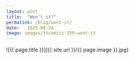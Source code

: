 ```yaml
---
layout: post
title:  "Won’t it?"
permalink: /blog/wont-it/
date:   2025-08-24
image: images/ttcomics-159-wont-it
---
```

![{{ page.title }}]({{ site.url }}/{{ page.image }}.jpg)
